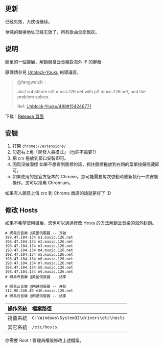 ## 更新
已经失效，大侠请继续。

单纯的替换地址已经无效了，所有歌曲全面飘灰。

## 说明
簡單的一個擴展，解鎖網易云音樂對海外 IP 的屏蔽

原理請參見 [Unblock-Youku](https://github.com/Unblocker/Unblock-Youku) 的導論區。

> @fangweizhi :
>
> Just substitute m2.music.126.net with p2.music.126.net, and the problem solves.
>
> Ref: [Unblock-Youku/488#154246771](https://github.com/Unblocker/Unblock-Youku/issues/488#issuecomment-154246771)

下載：[Release 頁面](https://github.com/JixunMoe/unblock-163/releases)

## 安裝

1. 打開 `chrome://extensions/`
2. 勾選右上角「開發人員模式」 (也許不需要?)
3. 把 crx 拖放到窗口安裝即可。
4. 因爲沒做圖標 如果不想看到圖標的話，抓住圖標拖放到右側的菜單按鈕隱藏即可。
5. 如果使用的是官方版本的 Chrome，您可能需要每次啓動時重新執行一次安裝操作。您可以換用 Chromium。

如果有人願意上傳 crx 到 Chrome 商店的話就更好了 :D

## 修改 Hosts
如果不希望使用擴展，您也可以通過修改 Hosts 的方法解鎖云音樂的海外封鎖。

```text
# 網易云音樂 @美國伺服器 -- 开始
198.47.104.134 m1.music.126.net
198.47.104.134 m2.music.126.net
198.47.104.134 m3.music.126.net
198.47.104.134 m4.music.126.net
198.47.104.134 m5.music.126.net
198.47.104.134 m6.music.126.net
198.47.104.134 m7.music.126.net
198.47.104.134 m8.music.126.net
198.47.104.134 m9.music.126.net
# 網易云音樂 @美國伺服器 -- 结束

# 網易云音樂 @网通伺服器 -- 开始
112.90.246.49 m10.music.126.net
# 網易云音樂 @网通伺服器 -- 结束
```

| 操作系統 | 檔案路徑 |
| -----: |:------ |
| 視窗系統 | `C:\Windows\System32\drivers\etc\hosts` |
| 其它系統 | `/etc/hosts` |

你需要 Root / 管理員權限修改上述檔案。
